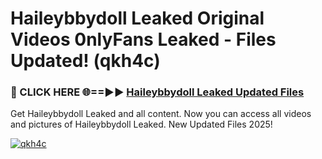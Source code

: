 # Haileybbydoll Leaked Original Videos 0nlyFans Leaked - Files Updated! (qkh4c)

<h3>🔴 CLICK HERE 🌐==►► <a href="https://tinyurl.com/2m67pmp6" rel="nofollow">Haileybbydoll Leaked Updated Files</a></h3>

Get Haileybbydoll Leaked and all content. Now you can access all videos and pictures of Haileybbydoll Leaked. New Updated Files 2025!

[![qkh4c](https://i.imgur.com/H4QAA4z.gif)](https://tinyurl.com/2m67pmp6)